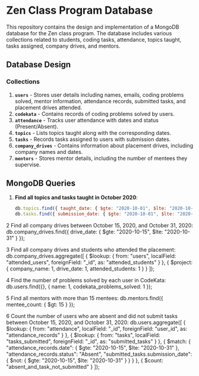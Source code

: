 # Zen Class Program Database

This repository contains the design and implementation of a MongoDB database for the Zen class program. The database includes various collections related to students, coding tasks, attendance, topics taught, tasks assigned, company drives, and mentors.

## Database Design

### Collections

1. **`users`** - Stores user details including names, emails, coding problems solved, mentor information, attendance records, submitted tasks, and placement drives attended.
2. **`codekata`** - Contains records of coding problems solved by users.
3. **`attendance`** - Tracks user attendance with dates and status (Present/Absent).
4. **`topics`** - Lists topics taught along with the corresponding dates.
5. **`tasks`** - Records tasks assigned to users with submission dates.
6. **`company_drives`** - Contains information about placement drives, including company names and dates.
7. **`mentors`** - Stores mentor details, including the number of mentees they supervise.

## MongoDB Queries

1. **Find all topics and tasks taught in October 2020**:
   ```javascript
   db.topics.find({ taught_date: { $gte: "2020-10-01", $lte: "2020-10-31" } });
   db.tasks.find({ submission_date: { $gte: "2020-10-01", $lte: "2020-10-31" } });
   
2 Find all company drives between October 15, 2020, and October 31, 2020:
db.company_drives.find({ drive_date: { $gte: "2020-10-15", $lte: "2020-10-31" } });

3 Find all company drives and students who attended the placement:
db.company_drives.aggregate([
  {
    $lookup: {
      from: "users",
      localField: "attended_users",
      foreignField: "_id",
      as: "attended_students"
    }
  },
  {
    $project: {
      company_name: 1,
      drive_date: 1,
      attended_students: 1
    }
  }
]);

4 Find the number of problems solved by each user in CodeKata:
db.users.find({}, { name: 1, codekata_problems_solved: 1 });

5  Find all mentors with more than 15 mentees:
db.mentors.find({ mentee_count: { $gt: 15 } });

6 Count the number of users who are absent and did not submit tasks between October 15, 2020, and October 31, 2020:
db.users.aggregate([
  {
    $lookup: {
      from: "attendance",
      localField: "_id",
      foreignField: "user_id",
      as: "attendance_records"
    }
  },
  {
    $lookup: {
      from: "tasks",
      localField: "tasks_submitted",
      foreignField: "_id",
      as: "submitted_tasks"
    }
  },
  {
    $match: {
      "attendance_records.date": { $gte: "2020-10-15", $lte: "2020-10-31" },
      "attendance_records.status": "Absent",
      "submitted_tasks.submission_date": { $not: { $gte: "2020-10-15", $lte: "2020-10-31" } }
    }
  },
  {
    $count: "absent_and_task_not_submitted"
  }
]);

